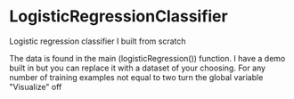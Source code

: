 # LogisticRegressionClassifier
Logistic regression classifier I built from scratch

The data is found in the main (logisticRegression()) function. I have a demo built in but you can replace it with a dataset of your choosing.
For any number of training examples not equal to two turn the global variable "Visualize" off

